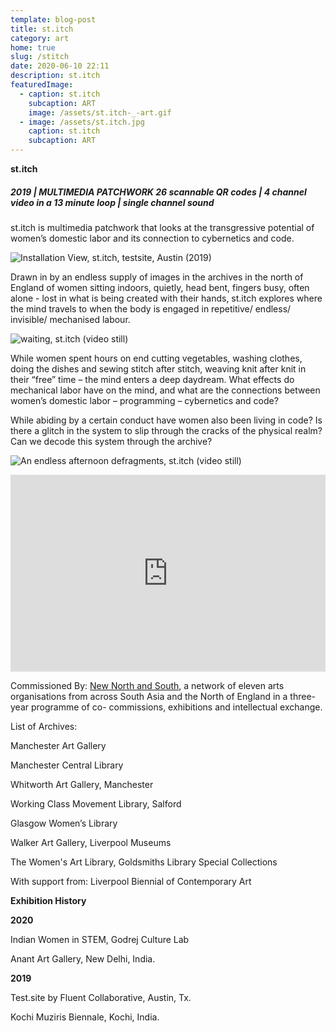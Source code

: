 ```yaml
---
template: blog-post
title: st.itch
category: art
home: true
slug: /stitch
date: 2020-06-10 22:11
description: st.itch
featuredImage:
  - caption: st.itch
    subcaption: ART
    image: /assets/st.itch-_-art.gif
  - image: /assets/st.itch.jpg
    caption: st.itch
    subcaption: ART
---
```

**st.itch**

##### 2019 | MULTIMEDIA PATCHWORK                                                                                                          26 scannable QR codes | 4 channel video in a 13 minute loop | single channel sound

st.itch is multimedia patchwork that looks at the transgressive potential of women’s domestic labor and its connection to cybernetics and code.

![](/assets/install-view_austin.jpg "Installation View, st.itch, testsite, Austin (2019)")

Drawn in by an endless supply of images in the archives in the north of England of women sitting indoors, quietly, head bent, fingers busy, often alone - lost in what is being created with their hands, st.itch explores where the mind travels to when the body is engaged in repetitive/ endless/ invisible/ mechanised labour.

![](/assets/st.tich-still-1.jpeg "waiting, st.itch (video still)")

While women spent hours on end cutting vegetables, washing clothes, doing the dishes and sewing stitch after stitch, weaving knit after knit in their “free” time – the mind enters a deep daydream. What effects do mechanical labor have on the mind, and what are the connections between women’s domestic labor – programming – cybernetics and code? 

While abiding by a certain conduct have women also been living in code? Is there a glitch in the system to slip through the cracks of the physical realm? Can we decode this system through the archive?

![](/assets/st.tich-still-2.jpeg "An endless afternoon defragments, st.itch (video still)")

<div style="padding:62.5% 0 0 0;position:relative;"><iframe src="https://player.vimeo.com/video/370367938?color=ddb2b2&portrait=0" style="position:absolute;top:0;left:0;width:100%;height:100%;" frameborder="0" allow="autoplay; fullscreen" allowfullscreen></iframe></div><script src="https://player.vimeo.com/api/player.js"></script>

Commissioned By: [New North and South](www.newnorthsouth.org), a network of eleven arts organisations from across South Asia and the North of England in a three-year programme of co- commissions, exhibitions and intellectual exchange.

List of Archives: 

Manchester Art Gallery  

Manchester Central Library

Whitworth Art Gallery, Manchester

Working Class Movement Library, Salford

Glasgow Women’s Library

Walker Art Gallery, Liverpool Museums

The Women's Art Library, Goldsmiths Library Special Collections

With support from: Liverpool Biennial of Contemporary Art

**Exhibition History** 

**2020**

Indian Women in STEM, Godrej Culture Lab

Anant Art Gallery, New Delhi, India.

**2019**

Test.site by Fluent Collaborative, Austin, Tx.

Kochi Muziris Biennale, Kochi, India.